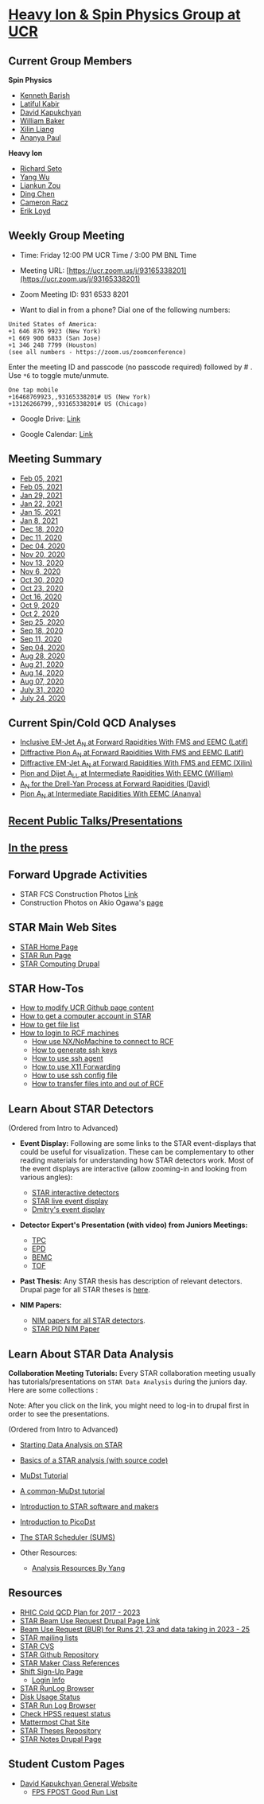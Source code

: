 [**Heavy Ion & Spin Physics Group at UCR**](https://physics.ucr.edu/heavy-ion-spin-physics)
===================================================

Current Group Members
-----------------------

**Spin Physics**
- [Kenneth Barish](https://profiles.ucr.edu/app/home/profile/barish)
- [Latiful Kabir](https://profiles.ucr.edu/app/home/profile/mdlatifk)
- [David Kapukchyan](https://profiles.ucr.edu/app/home/profile/dkapu001)
- [William Baker](https://profiles.ucr.edu/app/home/profile/wbake004)
- [Xilin Liang](https://profiles.ucr.edu/app/home/profile/xlian046)
- [Ananya Paul](https://profiles.ucr.edu/app/home/profile/apaul029)

**Heavy Ion**
- [Richard Seto](https://profiles.ucr.edu/app/home/profile/seto)
- [Yang Wu](https://profiles.ucr.edu/app/home/profile/yangw)
- [Liankun Zou](https://profiles.ucr.edu/app/home/profile/lzou001)
- [Ding Chen](https://profiles.ucr.edu/app/home/profile/dchen087)
- [Cameron Racz](https://profiles.ucr.edu/app/home/profile/cracz001)
- [Erik Loyd](https://profiles.ucr.edu/app/home/profile/eloyd001)


Weekly Group Meeting
-------------------------

- Time: Friday 12:00 PM UCR Time / 3:00 PM BNL Time

- Meeting URL: [https://ucr.zoom.us/j/93165338201](https://ucr.zoom.us/j/93165338201)

- Zoom Meeting ID: 931 6533 8201

- Want to dial in from a phone?
Dial one of the following numbers:

```
United States of America:
+1 646 876 9923 (New York)
+1 669 900 6833 (San Jose)
+1 346 248 7799 (Houston)
(see all numbers - https://zoom.us/zoomconference)
```
Enter the meeting ID and passcode (no passcode required) followed by # . Use `*6` to toggle mute/unmute.

```
One tap mobile
+16468769923,,93165338201# US (New York)
+13126266799,,93165338201# US (Chicago)
```

- Google Drive: [Link](https://drive.google.com/drive/folders/0B6drqx0255gLd3ZZVzFNb0JMTk0)

- Google Calendar: [Link](https://calendar.google.com/calendar/embed?src=hs0vhpcvmgdvb9l34mavm7sv6g%40group.calendar.google.com&ctz=America/Los_Angeles)

Meeting Summary
-----------------


- [Feb 05, 2021](meetings/Feb12_21.md)
- [Feb 05, 2021](meetings/Feb5_21.md)
- [Jan 29, 2021](meetings/Jan29_21.md)
- [Jan 22, 2021](meetings/Jan22_21.md)
- [Jan 15, 2021](meetings/Jan15_21.md)
- [Jan 8, 2021](meetings/Jan8_21.md)
- [Dec 18, 2020](meetings/Dec18_20.md)
- [Dec 11, 2020](meetings/Dec11_20.md)
- [Dec 04, 2020](meetings/Dec04_20.md)
- [Nov 20, 2020](meetings/Nov20_20.md)
- [Nov 13, 2020](meetings/Nov13_20.md)
- [Nov 6, 2020](meetings/Nov6_20.md)
- [Oct 30, 2020](meetings/Oct30_20.md)
- [Oct 23, 2020](meetings/Oct23_20.md)
- [Oct 16, 2020](meetings/Oct16_20.md)
- [Oct 9, 2020](meetings/Oct9_20.md)
- [Oct 2, 2020](meetings/Oct2_20.md)
- [Sep 25, 2020](meetings/Sep25_20.md)
- [Sep 18, 2020](meetings/Sep18_20.md)
- [Sep 11, 2020](meetings/Sep11_20.md)
- [Sep 04, 2020](meetings/Sep4_20.md)
- [Aug 28, 2020](meetings/Aug28_20.md)
- [Aug 21, 2020](meetings/Aug21_20.md)
- [Aug 14, 2020](meetings/Aug14_20.md)
- [Aug 07, 2020](meetings/Aug07_20.md)
- [July 31, 2020](meetings/July31_20.md)
- [July 24, 2020](meetings/July24_20.md)


Current Spin/Cold QCD Analyses
-------------------------------

- [Inclusive EM-Jet A<sub>N</sub> at Forward Rapidities With FMS and EEMC (Latif)](analyses/emJetAN.md)
- [Diffractive Pion A<sub>N</sub> at Forward Rapidities With FMS and EEMC (Latif)](analyses/diffPionAN.md)
- [Diffractive EM-Jet A<sub>N</sub> at Forward Rapidities With FMS and EEMC (Xilin)](analyses/diffJetAN.md)
- [Pion and Dijet A<sub>LL</sub> at Intermediate Rapidities With EEMC (William)](analyses/eemcALL.md)
- [A<sub>N</sub> for the Drell-Yan Process at Forward Rapidities (David)](analyses/DrellYanAN.md)
- [Pion A<sub>N</sub> at Intermediate Rapidities With EEMC (Ananya)](analyses/eemcAN.md)

[Recent Public Talks/Presentations](talks/talks.md)
---------------------------------------------------

[In the press](press/public_press.md)
---------------------------------------------------

Forward Upgrade Activities
-----------------------------

- STAR FCS Construction Photos [Link](https://drive.google.com/drive/folders/1CnCLaKVaeA8EdUk2_0pw4th_JNcDNqTQ?usp=sharing)
- Construction Photos on Akio Ogawa's [page](https://www.star.bnl.gov/protected/spin/akio/fcs/photo/index.html)

STAR Main Web Sites
-------------------
- [STAR Home Page](https://www.star.bnl.gov/)
- [STAR Run Page](https://online.star.bnl.gov/)
- [STAR Computing Drupal](https://drupal.star.bnl.gov/STAR/comp/)	

STAR How-Tos
-------------------

- [How to modify UCR Github page content](how-tos/adding_entry_for_ucr_page.md)
- [How to get a computer account in STAR](https://drupal.star.bnl.gov/STAR/comp/sofi/facility-access/general-access)
- [How to get file list](how-tos/get_file_list.md)
- [How to login to RCF machines](how-tos/rcf_generic_login.md)
	+ [How use NX/NoMachine to connect to RCF](how-tos/rcf_remote_login.md)
	+ [How to generate ssh keys](how-tos/generate_keys.md)
	+ [How to use ssh agent](how-tos/ssh_agent.md)
	+ [How to use X11 Forwarding](how-tos/setup_xwindow.md)
	+ [How to use ssh config file](how-tos/ssh_config.md)
	+ [How to transfer files into and out of RCF](how-tos/transfer_files_rcf.md)

Learn About STAR Detectors
----------------------------

(Ordered from Intro to Advanced)

- **Event Display:** Following are some links to the STAR event-displays that could be useful for visualization. These can be complementary to other reading materials for understanding how STAR detectors work. Most of the event displays are interactive (allow zooming-in and looking from various angles):
  - [STAR interactive detectors](https://nsww.org/projects/bnl/star/sub-systems.php)
  - [STAR live event display](https://online.star.bnl.gov/aggregator/livedisplay/)
  - [Dmitry's event display](https://www.star.bnl.gov/~dmitry/edisplay/)

- **Detector Expert's Presentation (with video) from Juniors Meetings:**
  - [TPC](https://drupal.star.bnl.gov/STAR/event/2020/06/11/star-juniors-detector-meeting-tpc)
  - [EPD](https://youtu.be/OfJTq5cFe4U)
  - [BEMC](https://drupal.star.bnl.gov/STAR/meetings/star-collaboration-meeting-september-2020/juniors-day/star-barrel-calorimeter-and-shower-ma)
  - [TOF](https://drupal.star.bnl.gov/STAR/system/files/TOFatJuniorsDay2021.pdf)

- **Past Thesis:** Any STAR thesis has description of relevant detectors. Drupal page for all STAR theses is [here](https://drupal.star.bnl.gov/STAR/theses). 

- **NIM Papers:**
  - [NIM papers for all STAR detectors](https://www.star.bnl.gov/public/tpc/NimPapers/index.htm).
  - [STAR PID NIM Paper](https://arxiv.org/abs/nucl-ex/0505026v2)

Learn About STAR Data Analysis
---------------------------------

**Collaboration Meeting Tutorials:** Every STAR collaboration meeting usually has tutorials/presentations on `STAR Data Analysis` during the juniors day. Here are some collections :

Note: After you click on the link, you might need to log-in to drupal first in order to see the presentations.

(Ordered from Intro to Advanced)

  - [Starting Data Analysis on STAR](http://nuclear.ucdavis.edu/~brovko/GettingStarted.pdf)
  - [Basics of a STAR analysis (with source code)](https://drupal.star.bnl.gov/STAR/meetings/star-collaboration-meeting/afternoon-session/star-software-101)
  - [MuDst Tutorial](http://rnc.lbl.gov/~jhthomas/public/MuDstTutorial06.pdf)
  - [A common-MuDst tutorial](https://www.star.bnl.gov/public/comp/meet/RM200311/MuDstTutorial.pdf)
  - [Introduction to STAR software and makers](https://nsww.org/projects/bnl/star/docs/STAR_soft_BNL_LK_2015_6_1.pdf)
  - [Introduction to PicoDst](https://drupal.star.bnl.gov/STAR/meetings/star-collaboration-meeting-19-23-august-2019-cracow-poland/juniors-day/introduction-picodst)	
  - [The STAR Scheduler (SUMS)](https://drupal.star.bnl.gov/STAR/system/files/The_STAR_Scheduler_V8.pdf)

- Other Resources:
    - [Analysis Resources By Yang](https://drive.google.com/drive/folders/1QOxYYtEDO6uO5a2PaWHPpcWfP4vYaeFN)

Resources
---------

- [RHIC Cold QCD Plan for 2017 - 2023](https://arxiv.org/abs/1602.03922)
- [STAR Beam Use Request Drupal Page Link](https://drupal.star.bnl.gov/STAR/public/smd)  
- [Beam Use Request (BUR) for Runs 21, 23 and data taking in 2023 - 25](https://drupal.star.bnl.gov/STAR/files/BUR2020_final.pdf)
- [STAR mailing lists](https://www.star.bnl.gov/central/lists/)
- [STAR CVS](https://www.star.bnl.gov/cgi-bin/protected/viewvc.cgi/cvsroot/)
- [STAR Github Repository](https://github.com/star-bnl)
- [STAR Maker Class References](https://www.star.bnl.gov/webdata/dox/html/index.html)
- [Shift Sign-Up Page](https://online.star.bnl.gov/ShiftSignup/)
	+ [Login Info](https://drupal.star.bnl.gov/STAR/comp/sofi/web-access)
- [STAR RunLog Browser](https://online.star.bnl.gov/RunLog/)	
- [Disk Usage Status](https://network.racf.bnl.gov/Facility/GCE/GPFS/)
- [STAR Run Log Browser](https://online.star.bnl.gov/RunLog/)
- [Check HPSS request status](https://www.star.bnl.gov/devcgi/display_accnt.cgi)
- [Mattermost Chat Site](https://chat.sdcc.bnl.gov/login)
- [STAR Theses Repository](https://drupal.star.bnl.gov/STAR/theses)
- [STAR Notes Drupal Page](https://drupal.star.bnl.gov/STAR/starnotes)


Student Custom Pages
--------------------
- [David Kapukchyan General Website](https://www.star.bnl.gov/protected/spin/dkapstar/)
	+ [FPS FPOST Good Run List](https://www.star.bnl.gov/protected/spin/dkapstar/Run17_RunList/)




